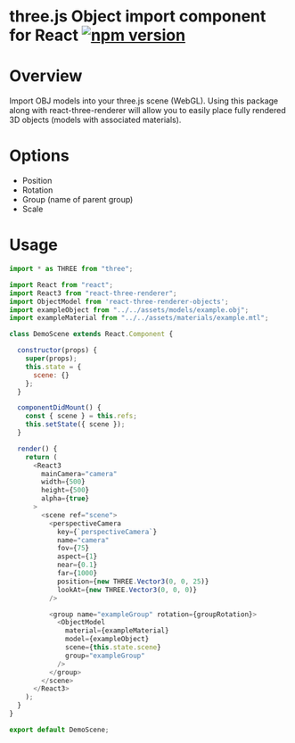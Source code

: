 # three.js Object import component for React [![npm version](https://badge.fury.io/js/react-three-renderer-objects.svg)](https://badge.fury.io/js/react-three-renderer-objects)

# Overview
Import OBJ models into your three.js scene (WebGL). Using this package along with react-three-renderer will allow you to easily place fully rendered 3D objects (models with associated materials).

# Options
- Position
- Rotation
- Group (name of parent group)
- Scale

# Usage

```javascript
import * as THREE from "three";

import React from "react";
import React3 from "react-three-renderer";
import ObjectModel from 'react-three-renderer-objects';
import exampleObject from "../../assets/models/example.obj";
import exampleMaterial from "../../assets/materials/example.mtl";

class DemoScene extends React.Component {

  constructor(props) {
    super(props);
    this.state = {
      scene: {}
    };
  }

  componentDidMount() {
    const { scene } = this.refs;
    this.setState({ scene });
  }

  render() {
    return (
      <React3
        mainCamera="camera"
        width={500}
        height={500}
        alpha={true}
      >
        <scene ref="scene">
          <perspectiveCamera
            key={`perspectiveCamera`}
            name="camera"
            fov={75}
            aspect={1}
            near={0.1}
            far={1000}
            position={new THREE.Vector3(0, 0, 25)}
            lookAt={new THREE.Vector3(0, 0, 0)}
          />

          <group name="exampleGroup" rotation={groupRotation}>
            <ObjectModel
              material={exampleMaterial}
              model={exampleObject}
              scene={this.state.scene}
              group="exampleGroup"
            />
          </group>
        </scene>
      </React3>
    );
  }
}

export default DemoScene;
```
